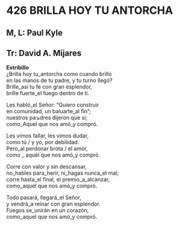 # 426 BRILLA HOY TU ANTORCHA

## M, L: Paul Kyle
## Tr: David A. Mijares

**Estribillo**  
¿Brilla hoy tu_antorcha como cuando brilló  
en las manos de tu padre, y tu turno llegó?  
Brille_así tu fe con gran esplendor,  
brille fuerte_el fuego dentro de ti.  

Les habló_el Señor: “Quiero construir  
en comunidad, un baluarte_al fin”;  
nuestros pa↘dres dijeron que sí;  
como_Aquel que nos amó_y compró.  

Les vimos fallar, les vimos dudar,  
como tú / y yo, por debilidad.  
Pero_al perdonar brota / el amor,  
como _ aquél que nos amó_y compró.  

Corre con valor y sin descansar,  
no_hables para_herir, ni_hagas nunca_el mal;  
corre hasta_el final, el premio_a_alcanzar,  
como_aquel que nos amó_y compró.  

Todo pasará, llegará_el Señor,  
y vendrá_a reinar con gran esplendor.  
Fuegos se_unirán en un corazón,  
como_aquel que nos amó_y compró.  

